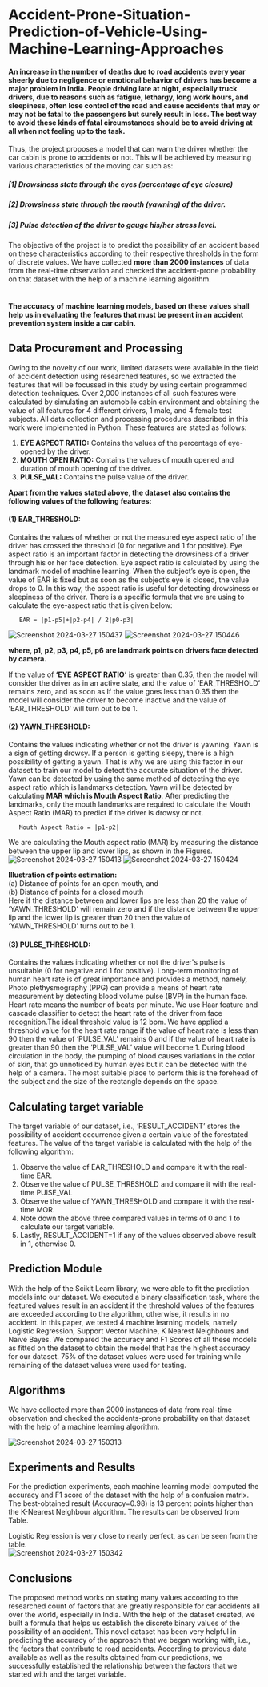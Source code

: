 # Accident-Prone-Situation-Prediction-of-Vehicle-Using-Machine-Learning-Approaches
#### An increase in the number of deaths due to road accidents every year sheerly due to negligence or emotional behavior of drivers has become a major problem in India. People driving late at night, especially truck drivers, due to reasons such as fatigue, lethargy, long work hours, and sleepiness, often lose control of the road and cause accidents that may or may not be fatal to the passengers but surely result in loss. The best way to avoid these kinds of fatal circumstances should be to avoid driving at all when not feeling up to the task. ####

Thus, the project proposes a model that can warn the driver whether the car cabin is prone to accidents or
not. This will be achieved by measuring various characteristics of the moving car such as:<br>
##### <b>[1]</b> Drowsiness state through the eyes (percentage of eye closure)<br>
##### <b>[2]</b> Drowsiness state through the mouth (yawning) of the driver.<br>
##### <b>[3]</b> Pulse detection of the driver to gauge his/her stress level.<br>

The  objective of the project is to predict the possibility of an accident based on these characteristics according to
their respective thresholds in the form of discrete values. We have collected **more than 2000 instances** of data from
the real-time observation and checked the accident-prone probability on that dataset with the help of a machine
learning algorithm.<br><br>

#### The accuracy of machine learning models, based on these values shall help us in evaluating the features that must be present in an accident prevention system inside a car cabin. ####

##  Data Procurement and Processing  ##
Owing to the novelty of our work, limited datasets were available in the field of accident detection using researched 
features, so we extracted the features that will be focussed in this study by using certain programmed detection 
techniques. Over 2,000 instances of all such features were calculated by simulating an automobile cabin 
environment and obtaining the value of all features for 4 different drivers, 1 male, and 4 female test subjects. All 
data collection and processing procedures described in this work were implemented in Python. 
These features are stated as follows: 
1. **EYE ASPECT RATIO:** Contains the values of the percentage of eye-opened by the driver. 
2. **MOUTH OPEN RATIO:** Contains the values of mouth opened and duration of mouth opening of the 
driver. 
3. **PULSE_VAL:** Contains the pulse value of the driver. <br>

**Apart from the values stated above, the dataset also contains the following values of the following features:** <br>
#### (1) EAR_THRESHOLD: ####
Contains the values of whether or not the measured eye aspect ratio of the driver has crossed the threshold (0 for negative and 1 for positive). 
Eye aspect ratio is an important factor in detecting the drowsiness of a driver through his or her face detection. Eye 
aspect ratio is calculated by using the landmark model of machine learning. When the subject’s eye is open, the value 
of EAR is fixed but as soon as the subject’s eye is closed, the value drops to 0. In this way, the aspect ratio is 
useful for detecting drowsiness or sleepiness of the driver. There is a specific formula that we are using to calculate the eye-aspect ratio that is given below: <br>
 
       EAR = |p1-p5|+|p2-p4| / 2|p0-p3| 
![Screenshot 2024-03-27 150437](https://github.com/AntimaDwivedi/Accident-Prone-Situation-Prediction-of-Vehicle-Using-Machine-Learning-Approaches/assets/56269029/86386ffa-3f70-47cf-b27d-4c7cae94b4f4)
![Screenshot 2024-03-27 150446](https://github.com/AntimaDwivedi/Accident-Prone-Situation-Prediction-of-Vehicle-Using-Machine-Learning-Approaches/assets/56269029/d7817eb6-f3d2-4327-af02-c3d446312496)

**where, p1, p2, p3, p4, p5, p6 are landmark points on drivers face detected by camera.** <br>

If the value of **‘EYE ASPECT RATIO’** is greater than 0.35, then the model will consider the driver as in an active state, and the value of ‘EAR_THRESHOLD’ remains zero, and as soon as
If the value goes less than 0.35 then the model will consider the driver to become inactive and the value of 'EAR_THRESHOLD’ will turn out to be 1.
#### (2) YAWN_THRESHOLD: ####
Contains the values indicating whether or not the driver is yawning.
Yawn is a sign of getting drowsy. If a person is getting sleepy, there is a high possibility of getting a yawn.
That is why we are using this factor in our dataset to train our model to detect the accurate situation of the driver.
Yawn can be detected by using the same method of detecting the eye aspect ratio which is landmarks detection.
Yawn will be detected by calculating **MAR which is Mouth Aspect Ratio**. After predicting the landmarks, only the
mouth landmarks are required to calculate the Mouth Aspect Ratio (MAR) to predict if the driver is drowsy or not. <br>

       Mouth Aspect Ratio = |p1-p2| 
We are calculating the Mouth aspect ratio (MAR) by measuring the distance between the upper lip and lower lips, as shown
in the Figures.<br>
![Screenshot 2024-03-27 150413](https://github.com/AntimaDwivedi/Accident-Prone-Situation-Prediction-of-Vehicle-Using-Machine-Learning-Approaches/assets/56269029/3219c17f-6a81-4515-9b64-4bcac20334f5)
![Screenshot 2024-03-27 150424](https://github.com/AntimaDwivedi/Accident-Prone-Situation-Prediction-of-Vehicle-Using-Machine-Learning-Approaches/assets/56269029/25d41c15-1d53-4731-af3b-33090c0b67d9)


**Illustration of points estimation:** <br> 
(a) Distance of points for an open mouth, and <br>
(b) Distance of points for a closed mouth <br>
Here if the distance between and lower lips are less than 20 the value of ‘YAWN_THRESHOLD’ will remain zero
and if the distance between the upper lip and the lower lip is greater than 20 then the value of ‘YAWN_THRESHOLD’
turns out to be 1.
#### (3) PULSE_THRESHOLD: #### 
Contains the values indicating whether or not the driver's pulse is unsuitable (0 for
negative and 1 for positive).
Long-term monitoring of human heart rate is of great importance and
provides a method, namely, Photo plethysmography (PPG) can provide a means of heart rate measurement by
detecting blood volume pulse (BVP) in the human face. Heart rate means the number of beats per minute. We use
Haar feature and cascade classifier to detect the heart rate of the driver from face recognition.The ideal  threshold value is 12 bpm. We have applied a threshold value for the heart rate range if the value of
heart rate is less than 90 then the value of ‘PULSE_VAL’ remains 0 and if the value of heart rate is greater than
90 then the ‘PULSE_VAL’ value will become 1.
During blood circulation in the body, the pumping of blood causes variations
in the color of skin, that go unnoticed by human eyes but it can be detected with the help of a camera. The most
suitable place to perform this is the forehead of the subject and the size of the rectangle depends on the space.

## Calculating target variable ##
The target variable of our dataset, i.e., ‘RESULT_ACCIDENT’ stores the possibility of accident occurrence given
a certain value of the forestated features. The value of the target variable is calculated with the help of the following
algorithm:
1. Observe the value of EAR_THRESHOLD and compare it with the real-time EAR. <br>
2. Observe the value of PULSE_THRESHOLD and compare it with the real-time PUlSE_VAL <br>
3. Observe the value of YAWN_THRESHOLD and compare it with the real-time MOR.<br>
4. Note down the above three compared values in terms of 0 and 1 to calculate our target variable. <br>
5. Lastly, RESULT_ACCIDENT=1 if any of the values observed above result in 1, otherwise 0.

##  Prediction Module ##
With the help of the Scikit Learn library, we were able to fit the prediction models into our dataset. We executed a binary
classification task, where the featured values result in an accident if the threshold values of the features are exceeded
according to the algorithm, otherwise, it results in no accident.
In this paper, we tested 4 machine learning models, namely Logistic Regression, Support Vector Machine, K
Nearest Neighbours and Naïve Bayes. We compared the accuracy and F1 Scores of all these models as fitted on
the dataset to obtain the model that has the highest accuracy for our dataset. 75% of the dataset values were used
for training while remaining of the dataset values were used for testing.

## Algorithms ##
We have collected more than 2000 instances of data from real-time observation and checked the accidents-prone probability on that dataset with the help of a machine learning algorithm. <br>

![Screenshot 2024-03-27 150313](https://github.com/AntimaDwivedi/Accident-Prone-Situation-Prediction-of-Vehicle-Using-Machine-Learning-Approaches/assets/56269029/cb6153bb-17d2-445e-9041-ade20078b211)
<br>

## Experiments and Results  ##
For the prediction experiments, each machine learning model computed the accuracy and F1 score of the dataset with  the help of a confusion matrix. The best-obtained result (Accuracy=0.98) is 13 percent points higher than the K-Nearest  Neighbour algorithm. The results can be observed from Table.<br>

Logistic Regression is very close to nearly  perfect, as can be seen from the table. <br>
![Screenshot 2024-03-27 150342](https://github.com/AntimaDwivedi/Accident-Prone-Situation-Prediction-of-Vehicle-Using-Machine-Learning-Approaches/assets/56269029/7f91ecd5-8672-4e1b-b004-88561fdb09ac)

## Conclusions ##
The proposed method works on stating many values according to the researched count of factors that are greatly responsible for car accidents all over the world, especially in India. With the help of the dataset created,  we built a formula that helps us establish the discrete binary values of the possibility of an accident. This  novel dataset has been very helpful in predicting the accuracy of the approach that we began working with, i.e.,  the factors that contribute to road accidents. According to previous data available as well as the results obtained  from our predictions, we successfully established the relationship between the factors that we started with and the  target variable.



